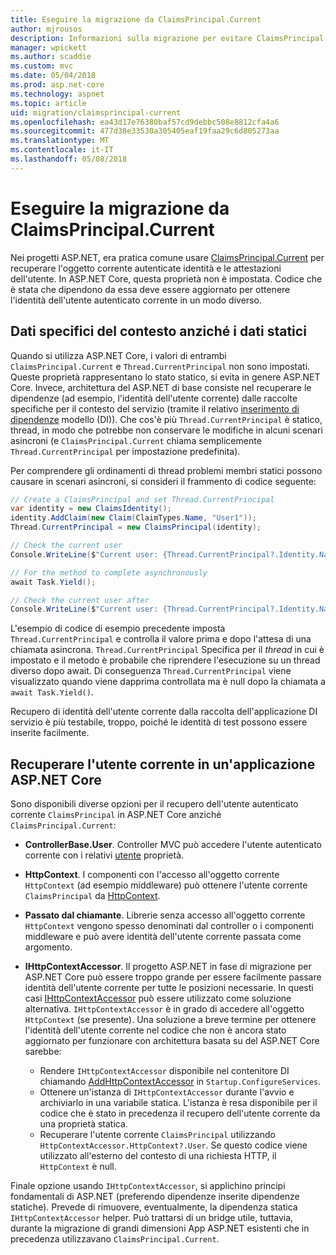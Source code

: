 ```yaml
---
title: Eseguire la migrazione da ClaimsPrincipal.Current
author: mjrousos
description: Informazioni sulla migrazione per evitare ClaimsPrincipal.Current per recuperare l'identità dell'utente autenticato corrente e le attestazioni in ASP.NET Core.
manager: wpickett
ms.author: scaddie
ms.custom: mvc
ms.date: 05/04/2018
ms.prod: asp.net-core
ms.technology: aspnet
ms.topic: article
uid: migration/claimsprincipal-current
ms.openlocfilehash: ea43d17e76380baf57cd9debbc508e8812cfa4a6
ms.sourcegitcommit: 477d38e33530a305405eaf19faa29c6d805273aa
ms.translationtype: MT
ms.contentlocale: it-IT
ms.lasthandoff: 05/08/2018
---
```

# <a name="migrate-from-claimsprincipalcurrent"></a>Eseguire la migrazione da ClaimsPrincipal.Current

Nei progetti ASP.NET, era pratica comune usare [ClaimsPrincipal.Current](/dotnet/api/system.security.claims.claimsprincipal.current) per recuperare l'oggetto corrente autenticate identità e le attestazioni dell'utente. In ASP.NET Core, questa proprietà non è impostata. Codice che è stata che dipendono da essa deve essere aggiornato per ottenere l'identità dell'utente autenticato corrente in un modo diverso.

## <a name="context-specific-data-instead-of-static-data"></a>Dati specifici del contesto anziché i dati statici

Quando si utilizza ASP.NET Core, i valori di entrambi `ClaimsPrincipal.Current` e `Thread.CurrentPrincipal` non sono impostati. Queste proprietà rappresentano lo stato statico, si evita in genere ASP.NET Core. Invece, architettura del ASP.NET di base consiste nel recuperare le dipendenze (ad esempio, l'identità dell'utente corrente) dalle raccolte specifiche per il contesto del servizio (tramite il relativo [inserimento di dipendenze](xref:fundamentals/dependency-injection) modello (DI)). Che cos'è più `Thread.CurrentPrincipal` è statico, thread, in modo che potrebbe non conservare le modifiche in alcuni scenari asincroni (e `ClaimsPrincipal.Current` chiama semplicemente `Thread.CurrentPrincipal` per impostazione predefinita).

Per comprendere gli ordinamenti di thread problemi membri statici possono causare in scenari asincroni, si consideri il frammento di codice seguente:

```csharp
// Create a ClaimsPrincipal and set Thread.CurrentPrincipal
var identity = new ClaimsIdentity();
identity.AddClaim(new Claim(ClaimTypes.Name, "User1"));
Thread.CurrentPrincipal = new ClaimsPrincipal(identity);

// Check the current user
Console.WriteLine($"Current user: {Thread.CurrentPrincipal?.Identity.Name}");

// For the method to complete asynchronously
await Task.Yield();

// Check the current user after
Console.WriteLine($"Current user: {Thread.CurrentPrincipal?.Identity.Name}");
```

L'esempio di codice di esempio precedente imposta `Thread.CurrentPrincipal` e controlla il valore prima e dopo l'attesa di una chiamata asincrona. `Thread.CurrentPrincipal` Specifica per il *thread* in cui è impostato e il metodo è probabile che riprendere l'esecuzione su un thread diverso dopo await. Di conseguenza `Thread.CurrentPrincipal` viene visualizzato quando viene dapprima controllata ma è null dopo la chiamata a `await Task.Yield()`.

Recupero di identità dell'utente corrente dalla raccolta dell'applicazione DI servizio è più testabile, troppo, poiché le identità di test possono essere inserite facilmente.

## <a name="retrieve-the-current-user-in-an-aspnet-core-app"></a>Recuperare l'utente corrente in un'applicazione ASP.NET Core

Sono disponibili diverse opzioni per il recupero dell'utente autenticato corrente `ClaimsPrincipal` in ASP.NET Core anziché `ClaimsPrincipal.Current`:

* **ControllerBase.User**. Controller MVC può accedere l'utente autenticato corrente con i relativi [utente](/dotnet/api/microsoft.aspnetcore.mvc.controllerbase.user) proprietà.
* **HttpContext**. I componenti con l'accesso all'oggetto corrente `HttpContext` (ad esempio middleware) può ottenere l'utente corrente `ClaimsPrincipal` da [HttpContext](/dotnet/api/microsoft.aspnetcore.http.httpcontext.user).
* **Passato dal chiamante**. Librerie senza accesso all'oggetto corrente `HttpContext` vengono spesso denominati dal controller o i componenti middleware e può avere identità dell'utente corrente passata come argomento.
* **IHttpContextAccessor**. Il progetto ASP.NET in fase di migrazione per ASP.NET Core può essere troppo grande per essere facilmente passare identità dell'utente corrente per tutte le posizioni necessarie. In questi casi [IHttpContextAccessor](/dotnet/api/microsoft.aspnetcore.http.ihttpcontextaccessor) può essere utilizzato come soluzione alternativa. `IHttpContextAccessor` è in grado di accedere all'oggetto `HttpContext` (se presente). Una soluzione a breve termine per ottenere l'identità dell'utente corrente nel codice che non è ancora stato aggiornato per funzionare con architettura basata su del ASP.NET Core sarebbe:

  * Rendere `IHttpContextAccessor` disponibile nel contenitore DI chiamando [AddHttpContextAccessor](https://github.com/aspnet/Hosting/issues/793) in `Startup.ConfigureServices`.
  * Ottenere un'istanza di `IHttpContextAccessor` durante l'avvio e archiviarlo in una variabile statica. L'istanza è resa disponibile per il codice che è stato in precedenza il recupero dell'utente corrente da una proprietà statica.
  * Recuperare l'utente corrente `ClaimsPrincipal` utilizzando `HttpContextAccessor.HttpContext?.User`. Se questo codice viene utilizzato all'esterno del contesto di una richiesta HTTP, il `HttpContext` è null.

Finale opzione usando `IHttpContextAccessor`, si applichino principi fondamentali di ASP.NET (preferendo dipendenze inserite dipendenze statiche). Prevede di rimuovere, eventualmente, la dipendenza statica `IHttpContextAccessor` helper. Può trattarsi di un bridge utile, tuttavia, durante la migrazione di grandi dimensioni App ASP.NET esistenti che in precedenza utilizzavano `ClaimsPrincipal.Current`.

